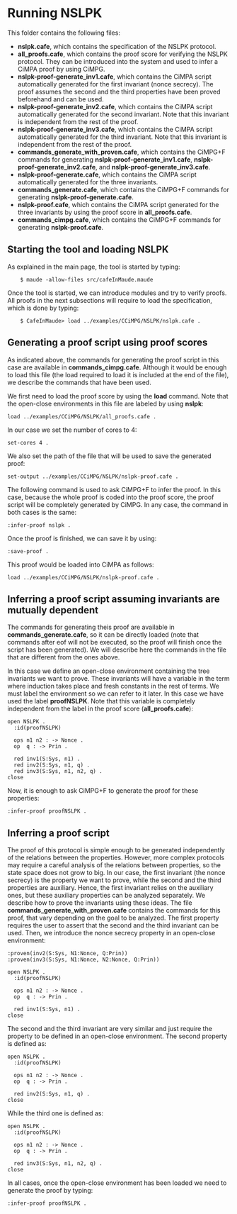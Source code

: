 Running NSLPK
=============

This folder contains the following files:
* **nslpk.cafe**, which contains the specification of the NSLPK protocol.
* **all_proofs.cafe**, which contains the proof score for verifying the NSLPK protocol. They can be introduced into the system and used to infer a CiMPA proof by using CiMPG.
* **nslpk-proof-generate_inv1.cafe**, which contains the CiMPA script automatically generated for the first invariant (nonce secrecy). The proof assumes the second and the third properties have been proved beforehand and can be used.
* **nslpk-proof-generate_inv2.cafe**, which contains the CiMPA script automatically generated for the second invariant. Note that this invariant is independent from the rest of the proof.
* **nslpk-proof-generate_inv3.cafe**, which contains the CiMPA script automatically generated for the third invariant. Note that this invariant is independent from the rest of the proof.
* **commands_generate_with_proven.cafe**, which contains the CiMPG+F commands for generating **nslpk-proof-generate_inv1.cafe**, **nslpk-proof-generate_inv2.cafe**, and **nslpk-proof-generate_inv3.cafe**.
* **nslpk-proof-generate.cafe**, which contains the CiMPA script automatically generated for the three invariants.
* **commands_generate.cafe**, which contains the CiMPG+F commands for generating **nslpk-proof-generate.cafe**.
* **nslpk-proof.cafe**, which contains the CiMPA script generated for the three invariants by using the proof score in **all_proofs.cafe**.
* **commands_cimpg.cafe**, which contains the CiMPG+F commands for generating **nslpk-proof.cafe**.

Starting the tool and loading NSLPK
-----------------------------------

As explained in the main page, the tool is started by typing:

```
    $ maude -allow-files src/cafeInMaude.maude
```

Once the tool is started, we can introduce modules and try to verify proofs. All proofs in the next subsections will require to load the specification, which is done by typing:

```
    $ CafeInMaude> load ../examples/CCiMPG/NSLPK/nslpk.cafe .
```

Generating a proof script using proof scores
--------------------------------------------

As indicated above, the commands for generating the proof script in this case are available in **commands_cimpg.cafe**. Although it would be enough to load this file (the load required to load it is included at the end of the file), we describe the commands that have been used.

We first need to load the proof score by using the **load** command. Note that the open-close environments in this file are labeled by using **nslpk**:

```
load ../examples/CCiMPG/NSLPK/all_proofs.cafe .
```

In our case we set the number of cores to 4:

```
set-cores 4 .
```

We also set the path of the file that will be used to save the generated proof:

```
set-output ../examples/CCiMPG/NSLPK/nslpk-proof.cafe .
```

The following command is used to ask CiMPG+F to infer the proof. In this case, because the whole proof is coded into the proof score, the proof script will be completely generated by CiMPG. In any case, the command in both cases is the same:

```
:infer-proof nslpk .
```

Once the proof is finished, we can save it by using:

```
:save-proof .
```

This proof would be loaded into CiMPA as follows:

```
load ../examples/CCiMPG/NSLPK/nslpk-proof.cafe .
```

Inferring a proof script assuming invariants are mutually dependent
-------------------------------------------------------------------

The commands for generating theis proof are available in **commands_generate.cafe**, so it can be directly loaded (note that commands after eof will not be executed, so the proof will finish once the script has been generated). We will describe here the commands in the file that are different from the ones above.

In this case we define an open-close environment containing the tree invariants we want to prove. These invariants will have a variable in the term where induction takes place and fresh constants in the rest of terms. We must label the environment so we can refer to it later. In this case we have used the label **proofNSLPK**. Note that this variable is completely independent from the label in the proof score (**all_proofs.cafe**):

```
open NSLPK .
  :id(proofNSLPK)

  ops n1 n2 : -> Nonce .
  op  q : -> Prin .

  red inv1(S:Sys, n1) .
  red inv2(S:Sys, n1, q) .
  red inv3(S:Sys, n1, n2, q) .
close
```

Now, it is enough to ask CiMPG+F to generate the proof for these properties:

```
:infer-proof proofNSLPK .
```

Inferring a proof script
------------------------

The proof of this protocol is simple enough to be generated independently of the relations between the properties. However, more complex protocols may require a careful analysis of the relations between properties, so the state space does not grow to big. In our case, the first invariant (the nonce secrecy) is the property we want to prove, while the second and the third properties are auxiliary. Hence, the first invariant relies on the auxiliary ones, but these auxiliary properties can be analyzed separately. We describe how to prove the invariants using these ideas. The file **commands_generate_with_proven.cafe** contains the commands for this proof, that vary depending on the goal to be analyzed. The first property requires the user to assert that the second and the third invariant can be used. Then, we introduce the nonce secrecy property in an open-close environment:

```
:proven(inv2(S:Sys, N1:Nonce, Q:Prin))
:proven(inv3(S:Sys, N1:Nonce, N2:Nonce, Q:Prin))

open NSLPK .
  :id(proofNSLPK)

  ops n1 n2 : -> Nonce .
  op  q : -> Prin .

  red inv1(S:Sys, n1) .
close
```

The second and the third invariant are very similar and just require the property to be defined in an open-close environment. The second property is defined as:

```
open NSLPK .
  :id(proofNSLPK)

  ops n1 n2 : -> Nonce .
  op  q : -> Prin .

  red inv2(S:Sys, n1, q) .
close
```

While the third one is defined as:

```
open NSLPK .
  :id(proofNSLPK)

  ops n1 n2 : -> Nonce .
  op  q : -> Prin .

  red inv3(S:Sys, n1, n2, q) .
close
```

In all cases, once the open-close environment has been loaded we need to generate the proof by typing:

```
:infer-proof proofNSLPK .
```














